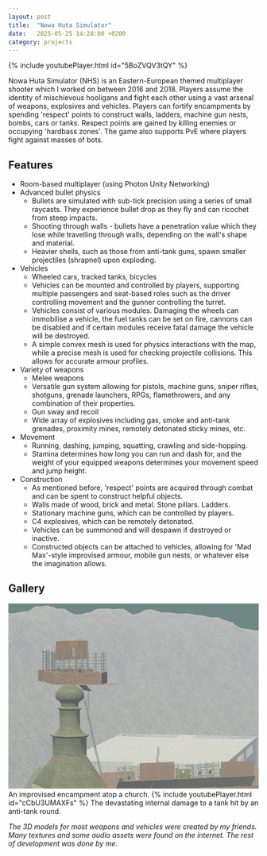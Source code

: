 ```yaml
---
layout: post
title:  "Nowa Huta Simulator"
date:   2025-05-25 14:28:00 +0200
category: projects
---
```

{% include youtubePlayer.html id="5BoZVQV3tQY" %}

Nowa Huta Simulator (NHS) is an Eastern-European themed multiplayer shooter which I worked on between 2016 and 2018.
Players assume the identity of mischievous hooligans and fight each other using a vast arsenal of weapons, explosives and vehicles.
Players can fortify encampments by spending 'respect' points to construct walls, ladders, machine gun nests, bombs, cars or tanks.
Respect points are gained by killing enemies or occupying 'hardbass zones'. The game also supports PvE where players fight against masses of bots.

## Features
- Room-based multiplayer (using Photon Unity Networking)
- Advanced bullet physics
  - Bullets are simulated with sub-tick precision using a series of small raycasts. They experience bullet drop as they fly and can ricochet from steep impacts.
  - Shooting through walls - bullets have a penetration value which they lose while travelling through walls, depending on the wall's shape and material.
  - Heavier shells, such as those from anti-tank guns, spawn smaller projectiles (shrapnel) upon exploding.
- Vehicles
  - Wheeled cars, tracked tanks, bicycles
  - Vehicles can be mounted and controlled by players, supporting multiple passengers and seat-based roles such as the driver controlling movement and the gunner controlling the turret.
  - Vehicles consist of various modules. Damaging the wheels can immobilise a vehicle, the fuel tanks can be set on fire, cannons can be disabled and if certain modules receive fatal damage the vehicle will be destroyed.
  - A simple convex mesh is used for physics interactions with the map, while a precise mesh is used for checking projectile collisions. This allows for accurate armour profiles.
- Variety of weapons
  - Melee weapons
  - Versatile gun system allowing for pistols, machine guns, sniper rifles, shotguns, grenade launchers, RPGs, flamethrowers, and any combination of their properties.
  - Gun sway and recoil
  - Wide array of explosives including gas, smoke and anti-tank grenades, proximity mines, remotely detonated sticky mines, etc.
- Movement
  - Running, dashing, jumping, squatting, crawling and side-hopping.
  - Stamina determines how long you can run and dash for, and the weight of your equipped weapons determines your movement speed and jump height.
- Construction
  - As mentioned before, 'respect' points are acquired through combat and can be spent to construct helpful objects.
  - Walls made of wood, brick and metal. Stone pillars. Ladders.
  - Stationary machine guns, which can be controlled by players.
  - C4 explosives, which can be remotely detonated.
  - Vehicles can be summoned and will despawn if destroyed or inactive.
  - Constructed objects can be attached to vehicles, allowing for 'Mad Max'-style improvised armour, mobile gun nests, or whatever else the imagination allows.

## Gallery
![An example image](/assets/nhs-church.png) An improvised encampment atop a church.
{% include youtubePlayer.html id="cCbU3UMAXFs" %} The devastating internal damage to a tank hit by an anti-tank round.


*The 3D models for most weapons and vehicles were created by my friends. Many textures and some audio assets were found on the internet. The rest of development was done by me.*